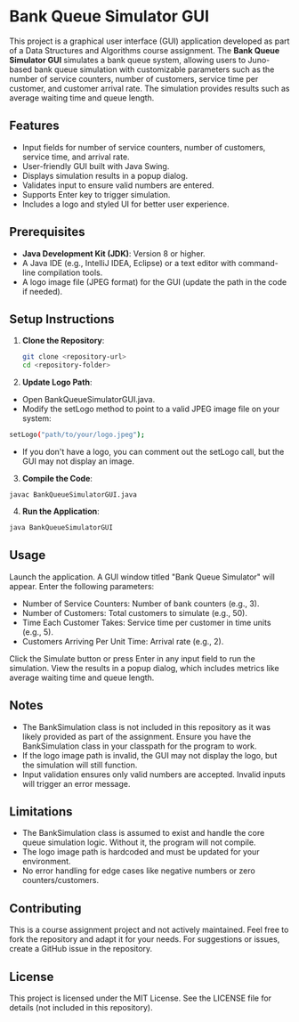 # Bank Queue Simulator GUI

This project is a graphical user interface (GUI) application developed as part of a Data Structures and Algorithms course assignment. The **Bank Queue Simulator GUI** simulates a bank queue system, allowing users to Juno-based bank queue simulation with customizable parameters such as the number of service counters, number of customers, service time per customer, and customer arrival rate. The simulation provides results such as average waiting time and queue length.

## Features
- Input fields for number of service counters, number of customers, service time, and arrival rate.
- User-friendly GUI built with Java Swing.
- Displays simulation results in a popup dialog.
- Validates input to ensure valid numbers are entered.
- Supports Enter key to trigger simulation.
- Includes a logo and styled UI for better user experience.

## Prerequisites
- **Java Development Kit (JDK)**: Version 8 or higher.
- A Java IDE (e.g., IntelliJ IDEA, Eclipse) or a text editor with command-line compilation tools.
- A logo image file (JPEG format) for the GUI (update the path in the code if needed).

## Setup Instructions
1. **Clone the Repository**:
   ```bash
   git clone <repository-url>
   cd <repository-folder>

2. **Update Logo Path**:
- Open BankQueueSimulatorGUI.java.
- Modify the setLogo method to point to a valid JPEG image file on your system:
```bash
setLogo("path/to/your/logo.jpeg");
```
- If you don't have a logo, you can comment out the setLogo call, but the GUI may not display an image.

3. **Compile the Code**:
```base
javac BankQueueSimulatorGUI.java
```  
4. **Run the Application**:
```bash
java BankQueueSimulatorGUI
```

## Usage
Launch the application. A GUI window titled "Bank Queue Simulator" will appear.
Enter the following parameters:
  - Number of Service Counters: Number of bank counters (e.g., 3).
  - Number of Customers: Total customers to simulate (e.g., 50).
  - Time Each Customer Takes: Service time per customer in time units (e.g., 5).
  - Customers Arriving Per Unit Time: Arrival rate (e.g., 2).

Click the Simulate button or press Enter in any input field to run the simulation.
View the results in a popup dialog, which includes metrics like average waiting time and queue length.

## Notes
- The BankSimulation class is not included in this repository as it was likely provided as part of the assignment. Ensure you have the BankSimulation class in your classpath 
 for the program to work.  
- If the logo image path is invalid, the GUI may not display the logo, but the simulation will still function.
- Input validation ensures only valid numbers are accepted. Invalid inputs will trigger an error message.

## Limitations
- The BankSimulation class is assumed to exist and handle the core queue simulation logic. Without it, the program will not compile.
- The logo image path is hardcoded and must be updated for your environment.
- No error handling for edge cases like negative numbers or zero counters/customers.

## Contributing
This is a course assignment project and not actively maintained. Feel free to fork the repository and adapt it for your needs. For suggestions or issues, create a GitHub issue in the repository.

## License
This project is licensed under the MIT License. See the LICENSE file for details (not included in this repository).


